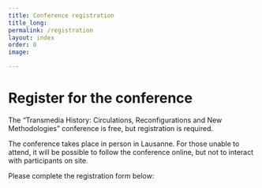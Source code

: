 ```yaml
---
title: Conference registration
title_long: 
permalink: /registration
layout: index
order: 0
image: 

---
```


# Register for the conference

The “Transmedia History: Circulations, Reconfigurations and New Methodologies” conference is free, but registration is required. 

The conference takes place in person in Lausanne. For those unable to attend, it will be possible to follow the conference online, but not to interact with participants on site.

Please complete the registration form below:

